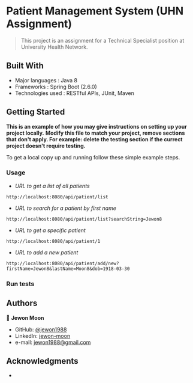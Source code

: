 # Patient Management System (UHN Assignment)

> This project is an assignment for a Technical Specialist position at University Health Network.

## Built With

- Major languages : Java 8
- Frameworks : Spring Boot (2.6.0)
- Technologies used : RESTful APIs, JUnit, Maven

## Getting Started

**This is an example of how you may give instructions on setting up your project locally.**
**Modify this file to match your project, remove sections that don't apply. For example: delete the testing section if the currect project doesn't require testing.**


To get a local copy up and running follow these simple example steps.

### Usage

- *URL to get a list of all patients*
```
http://localhost:8080/api/patient/list
```
- *URL to search for a patient by first name*
```
http://localhost:8080/api/patient/list?searchString=Jewon8
```
- *URL to get a specific patient*
```
http://localhost:8080/api/patient/1
```
- *URL to add a new patient*
```
http://localhost:8080/api/patient/add/new?firstName=Jewon8&lastName=Moon8&dob=1918-03-30
```
### Run tests

## Authors

👤 **Jewon Moon**

- GitHub: [@jewon1988](https://github.com/jewon1988)
- LinkedIn: [jewon-moon](https://linkedin.com/in/jewon-moon)
- e-mail: jewon1988@gmail.com

## Acknowledgments

- 
